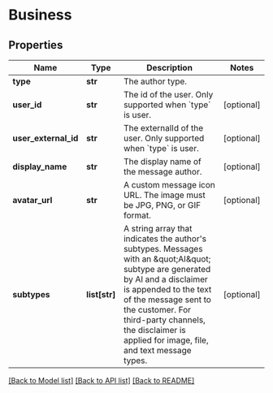# Business

## Properties
Name | Type | Description | Notes
------------ | ------------- | ------------- | -------------
**type** | **str** | The author type. | 
**user_id** | **str** | The id of the user. Only supported when &#x60;type&#x60; is user. | [optional] 
**user_external_id** | **str** | The externalId of the user. Only supported when &#x60;type&#x60; is user. | [optional] 
**display_name** | **str** | The display name of the message author. | [optional] 
**avatar_url** | **str** | A custom message icon URL. The image must be JPG, PNG, or GIF format. | [optional] 
**subtypes** | **list[str]** | A string array that indicates the author&#39;s subtypes. Messages with an \&quot;AI\&quot; subtype are generated by AI  and a disclaimer is appended to the text of the message sent to the customer. For third-party channels,  the disclaimer is applied for image, file, and text message types.  | [optional] 

[[Back to Model list]](../README.md#documentation-for-models) [[Back to API list]](../README.md#documentation-for-api-endpoints) [[Back to README]](../README.md)


